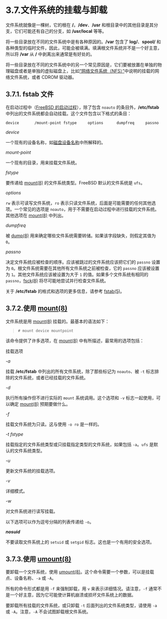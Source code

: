 # 3.7.文件系统的挂载与卸载

文件系统就像是一棵树，它的根在 **/**。**/dev**、**/usr** 和根目录中的其他目录是其分支，它们可能还有自己的分支，如 **/usr/local** 等等。

将一些目录放在不同的文件系统中是有各种原因的。**/var** 包含了 **log/**、**spool/** 和各种类型的临时文件，因此，可能会被填满。填满根文件系统并不是一个好主意，所以将 **/var** 从 **/** 中剥离出来通常是有好处的。

将一些目录放在不同的文件系统中的另一个常见原因是，它们要被放置在单独的物理磁盘或者是单独的虚拟磁盘上，比如[“网络文件系统（NFS）”](https://docs.freebsd.org/en/books/handbook/network-servers/index.html#network-nfs)中说明的挂载的网络文件系统，或者 CDROM 驱动器。

## 3.7.1. **fstab** 文件

在启动过程中（[FreeBSD 的启动过程](https://docs.freebsd.org/en/books/handbook/boot/index.html#boot)），除了包含 `noauto` 的条目外，**/etc/fstab** 中列出的文件系统都会自动挂载。这个文件包含以下格式的条目：

```
device       /mount-point fstype     options      dumpfreq     passno
```

*device*

一个现有的设备名称，如[磁盘设备名称](https://docs.freebsd.org/en/books/handbook/book/#disks-naming)中所解释的。

*mount-point*

一个现有的目录，用来挂载文件系统。

*fstype*

要传递给 [mount(8)](https://www.freebsd.org/cgi/man.cgi?query=mount&sektion=8&format=html) 的文件系统类型。FreeBSD 默认的文件系统是 `ufs`。

*options*

`rw` 表示可读写文件系统，`ro` 表示只读文件系统，后面是可能需要的任何其他选项。一个常见的选项是 `noauto`，用于不需要在启动过程中进行挂载的文件系统。其他选项在 [mount(8)](https://www.freebsd.org/cgi/man.cgi?query=mount&sektion=8&format=html) 中列出。

*dumpfreq*

被 [dump(8)](https://www.freebsd.org/cgi/man.cgi?query=dump&sektion=8&format=html) 用来确定哪些文件系统需要转储。如果该字段缺失，则假定其值为 `0`。

*passno*

决定文件系统应被检查的顺序。应该被跳过的文件系统应该把它们的 `passno` 设置为 `0`。根文件系统需要在其他所有文件系统之前被检查，它的 `passno` 应该被设置为 `1`。其他文件系统应该被设置为大于 `1` 的值。如果多个文件系统有相同的 `passno`，[fsck(8)](https://www.freebsd.org/cgi/man.cgi?query=fsck&sektion=8&format=html) 将尽可能地尝试并行检查文件系统。

关于 **/etc/fstab** 的格式和选项的更多信息，请参考 [fstab(5)](https://www.freebsd.org/cgi/man.cgi?query=fstab&sektion=5&format=html)。

## 3.7.2.使用 [mount(8)](https://www.freebsd.org/cgi/man.cgi?query=mount&sektion=8&format=html)

文件系统是用 [mount(8)](https://www.freebsd.org/cgi/man.cgi?query=mount&sektion=8&format=html) 挂载的。最基本的语法如下：

>```
># mount device mountpoint
>```


该命令提供了许多选项，在 [mount(8)](https://www.freebsd.org/cgi/man.cgi?query=mount&sektion=8&format=html) 中有所描述，最常用的选项包括：

挂载选项

*-a*

挂载 **/etc/fstab** 中列出的所有文件系统，除了那些标记为 `noauto`、被 `-t` 标志排除的文件系统，或者已经挂载的文件系统。

*-d*

执行所有操作但不进行实际的 `mount` 系统调用。这个选项和 `-v` 标志一起使用，可以确定 [mount(8)](https://www.freebsd.org/cgi/man.cgi?query=mount&sektion=8&format=html) 预期要做什么。

*-f*

挂载文件系统为只读。这与使用 `-o ro` 是一样的。

*-t fstype*

挂载指定的文件系统类型或只挂载指定类型的文件系统，如果包括 `-a`。`ufs` 是默认的文件系统类型。

*-u*

更新文件系统的挂载选项。

*-v*

详细模式。

*-w*

对文件系统进行读写挂载。

以下选项可以作为逗号分隔的列表传递给 `-o`。

***nosuid***

不要读取文件系统上的 `setuid` 或 `setgid` 标志。这也是一个有用的安全选项。
 
## 3.7.3.使用 [umount(8)](https://www.freebsd.org/cgi/man.cgi?query=umount&sektion=8&format=html)

要卸载一个文件系统，使用 [umount(8)](https://www.freebsd.org/cgi/man.cgi?query=umount&sektion=8&format=html)。这个命令需要一个参数，可以是挂载点、设备名称、`-a` 或 `-A`。

所有的命令形式都是用 `-f` 来强制卸载，用 `v` 来表示详细情况。请注意，`-f` 通常不是一个好主意，因为它可能使计算机崩溃或损坏文件系统上的数据。

要卸载所有挂载的文件系统，或只卸载 `-t` 后面列出的文件系统类型，请使用 `-a` 或 `-A`。注意，`-A` 不会试图卸载根文件系统。

